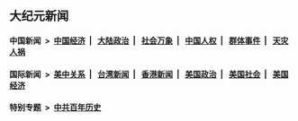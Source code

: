 ## 大纪元新闻

#### 中国新闻 &nbsp;>&nbsp; [中国经济](indexes/ncid283/README.md?06162045) &nbsp;| &nbsp; [大陆政治](indexes/ncid277/README.md?06162045) &nbsp;| &nbsp; [社会万象](indexes/ncid282/README.md?06162045) &nbsp;| &nbsp; [中国人权](indexes/ncid278/README.md?06162045) &nbsp;| &nbsp; [群体事件](indexes/ncid279/README.md?06162045) &nbsp;| &nbsp; [天灾人祸](indexes/ncid280/README.md?06162045)

#### 国际新闻 &nbsp;>&nbsp; [美中关系](indexes/nf1412576/README.md?06162045) &nbsp;| &nbsp; [台湾新闻](indexes/ncid1349361/README.md?06162045) &nbsp;| &nbsp; [香港新闻](indexes/ncid1349362/README.md?06162045) &nbsp;| &nbsp; [美国政治](indexes/ncid1078159/README.md?06162045) &nbsp;| &nbsp; [美国社会](indexes/ncid1078160/README.md?06162045) &nbsp;| &nbsp; [美国经济](indexes/ncid1078158/README.md?06162045)

#### 特别专题 &nbsp;>&nbsp; [中共百年历史](https://github.com/epoch-news/epoch-special/blob/master/README.md?06162045)  
